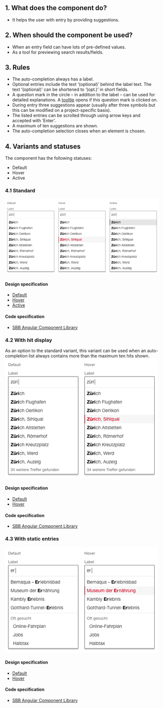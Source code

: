 ## 1. What does the component do?
* It helps the user with entry by providing suggestions.


## 2. When should the component be used?
* When an entry field can have lots of pre-defined values.
* As a tool for previewing search results/fields.


## 3. Rules
* The auto-completion always has a label.
* Optional entries include the text ‘(optional)’ behind the label text. The text ‘(optional)’ can be shortened to ‘(opt.)’ in short fields.
* A question mark in the circle – in addition to the label – can be used for detailed explanations. A [tooltip](https://digital.sbb.ch/en/webapps/components/tooltip) opens if this question mark is clicked on.
* During entry three suggestions appear (usually after three symbols but this can be modified on a project-specific basis).
* The listed entries can be scrolled through using arrow keys and accepted with ‘Enter’.
* A maximum of ten suggestions are shown.
* The auto-completion selection closes when an element is chosen.


## 4. Variants and statuses
The component has the following statuses:
* Default
* Hover
* Active

### 4.1 Standard
![Image of the autocomplete component in the standard variant](https://raw.githubusercontent.com/sbb-design-systems/design-system-webapp-documentation/master/documentation/components/autocompletion/images/autocompletion_default.png 'class: image')

#### Design specification
*   [Default](https://sbb.invisionapp.com/d/#/console/17140415/383359152/inspect)
*   [Hover](https://sbb.invisionapp.com/d/#/console/17140415/383359153/inspect)
*   [Active](https://sbb.invisionapp.com/d/main#/console/17140415/412262199/inspect)

#### Code specification
* [SBB Angular Component Library](https://sbb-angular.app.sbb.ch/business/components/autocomplete)

### 4.2 With hit display
As an option to the standard variant, this variant can be used when an auto-completion list always contains more than the maximum ten hits shown.
![Image of the autocompletion component with display of hits](https://raw.githubusercontent.com/sbb-design-systems/design-system-webapp-documentation/master/documentation/components/autocompletion/images/Autocompletion_Overflow.png 'class: image')

#### Design specification
*   [Default](https://sbb.invisionapp.com/d/main#/console/17140415/355318376/inspect)
*   [Hover](https://sbb.invisionapp.com/d/main#/console/17140415/355318377/inspect)

#### Code specification
* [SBB Angular Component Library](https://sbb-angular.app.sbb.ch/business/components/autocomplete)

### 4.3 With static entries
![Image of the autocompletion component with static entries](https://raw.githubusercontent.com/sbb-design-systems/design-system-webapp-documentation/master/documentation/components/autocompletion/images/Autocompletion_Static.png 'class: image')

#### Design specification
* [Default](https://sbb.invisionapp.com/d/main#/console/17140415/355318378/inspect)
* [Hover](https://sbb.invisionapp.com/d/main#/console/17140415/355318379/inspect)

#### Code specification
* [SBB Angular Component Library](https://sbb-angular.app.sbb.ch/business/components/autocomplete)
